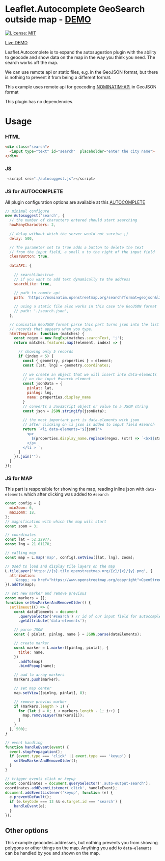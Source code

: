 # Leaflet.Autocomplete GeoSearch outside map - [DEMO](https://tomik23.github.io/Leaflet.Autocomplete/)

[![License: MIT](https://img.shields.io/badge/License-MIT-blue.svg)](https://opensource.org/licenses/MIT)

[Live DEMO](https://tomik23.github.io/Leaflet.Autocomplete/)

Leaflet.Autocomplete is to expand the autosugestion plugin with the ability to geocode and show data on the map in the way you think you need. The search works off the map.

We can use remote api or static files, e.g. in the GeoJSON format, but there is nothing to prevent it from being a different format.

This example uses remote api for geocoding [NOMINATIM-API](https://nominatim.org/release-docs/latest/api/Search/) in GeoJSON format

This plugin has no dependencies.

# Usage

### HTML

```html
<div class="search">
  <input type="text" id="search"  placeholder="enter the city name">
</div>
```

### JS
```js
 <script src="./autosuggest.js"></script>
```

### JS for AUTOCOMPLETE

All plugin configuration options are available at this [AUTOCOMPLETE](https://github.com/tomik23/autosuggest)

```js
// minimal configure
new Autosuggest('search', {
  // the number of characters entered should start searching
  howManyCharacters: 2,
  
  // delay without which the server would not survive ;)
  delay: 500, 

  // The parameter set to true adds a button to delete the text
  // from the input field, a small x to the right of the input field
  clearButton: true, 
  
  dataAPI: {
  
    // searchLike:true 
    // if you want to add text dynamically to the address
    searchLike: true,
  
    // path to remote api
    path: 'https://nominatim.openstreetmap.org/search?format=geojson&limit=5&q=',

    // using a static file also works in this case the GeoJSON format
    // path: './search.json',
  },

  // nominatim GeoJSON format parse this part turns json into the list of
  // records that appears when you type.
  htmlTemplate: function (matches) {
    const regex = new RegExp(matches.searchText, 'i');
    return matches.features.map((element, index) => {

      // showing only 5 records
      if (index < 5) {
        const { geometry, properties } = element;
        const [lat, lng] = geometry.coordinates;
      
        // we create an object that we will insert into data-elements
        // on the input #search element
        const jsonData = {
          pinlat: lat,
          pinlng: lng,
          name: properties.display_name
        }
        // converts a JavaScript object or value to a JSON string
        const json = JSON.stringify(jsonData);
        
        // the most important part is data-elements with json
        // after clicking on li json is added to input field #search
        return `<li data-elements='${json}'>
          <p>
            ${properties.display_name.replace(regex, (str) => `<b>${str}</b>`)}
          </p>
        </li > `;
      }
    }).join('');
  }
});
```

### JS for MAP

This part is responsible for showing the map, reading inline json with `data-elements` which after clicking was added to `#search`

```js
const config = {
  minZoom: 6,
  maxZomm: 18,
};
// magnification with which the map will start
const zoom = 3;

// coordinates
const lat = 52.22977;
const lng = 21.01178;

// calling map
const map = L.map('map', config).setView([lat, lng], zoom);

// Used to load and display tile layers on the map
L.tileLayer('https://{s}.tile.openstreetmap.org/{z}/{x}/{y}.png', {
  attribution:
    '&copy; <a href="https://www.openstreetmap.org/copyright">OpenStreetMap</a> contributors',
}).addTo(map);

// set new marker and remove previous
const markers = [];
function setNewMarkerAndRemoveOlder() {
  setTimeout(() => {
    const dataElements = document
      .querySelector('#search') // id of our input field for autocomplete
      .getAttribute('data-elements');

    // parse JSON
    const { pinlat, pinlng, name } = JSON.parse(dataElements);

    // create marker
    const marker = L.marker([pinlng, pinlat], {
      title: name,
    })
      .addTo(map)
      .bindPopup(name);

    // aad to array markers
    markers.push(marker);

    // set map center
    map.setView([pinlng, pinlat], 8);

    // remove previus marker
    if (markers.length > 1) {
      for (let i = 0; i < markers.length - 1; i++) {
        map.removeLayer(markers[i]);
      }
    }
  }, 500);
}

// event handling
function handleEvent(event) {
  event.stopPropagation();
  if (event.type === 'click' || event.type === 'keyup') {
    setNewMarkerAndRemoveOlder();
  }
}

// trigger events click or keyup
const coordinates = document.querySelector('.auto-output-search');
coordinates.addEventListener('click', handleEvent);
document.addEventListener('keyup', function (e) {
  e.preventDefault();
  if (e.keyCode === 13 && e.target.id === 'search') {
    handleEvent(e);
  }
});
```
## Other options

This example geocodes addresses, but nothing prevents you from showing polygons or other things on the map. Anything you add to `data-elements` can be handled by you and shown on the map.